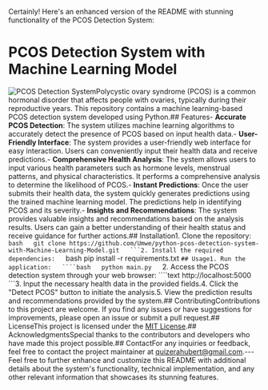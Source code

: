 Certainly! Here's an enhanced version of the README with stunning functionality of the PCOS Detection System:

# PCOS Detection System with Machine Learning Model

![PCOS Detection System]()Polycystic ovary syndrome (PCOS) is a common hormonal disorder that affects people with ovaries, typically during their reproductive years. This repository contains a machine learning-based PCOS detection system developed using Python.## Features- **Accurate PCOS Detection**: The system utilizes machine learning algorithms to accurately detect the presence of PCOS based on input health data.- **User-Friendly Interface**: The system provides a user-friendly web interface for easy interaction. Users can conveniently input their health data and receive predictions.- **Comprehensive Health Analysis**: The system allows users to input various health parameters such as hormone levels, menstrual patterns, and physical characteristics. It performs a comprehensive analysis to determine the likelihood of PCOS.- **Instant Predictions**: Once the user submits their health data, the system quickly generates predictions using the trained machine learning model. The predictions help in identifying PCOS and its severity.- **Insights and Recommendations**: The system provides valuable insights and recommendations based on the analysis results. Users can gain a better understanding of their health status and receive guidance for further actions.## Installation1. Clone the repository:   ````bash   git clone https://github.com/Umwe/python-pcos-detection-system-with-Machine-Learning-Model.git   ```2. Install the required dependencies:   ````bash   pip install -r requirements.txt   ```## Usage1. Run the application:   ````bash   python main.py   ```2. Access the PCOS detection system through your web browser:   ````text   http://localhost:5000   ```3. Input the necessary health data in the provided fields.4. Click the "Detect PCOS" button to initiate the analysis.5. View the prediction results and recommendations provided by the system.## ContributingContributions to this project are welcome. If you find any issues or have suggestions for improvements, please open an issue or submit a pull request.## LicenseThis project is licensed under the [MIT License](https://github.com/Umwe/python-pcos-detection-system-with-Machine-Learning-Model/blob/main/LICENSE).## AcknowledgmentsSpecial thanks to the contributors and developers who have made this project possible.## ContactFor any inquiries or feedback, feel free to contact the project maintainer at [quizerahubert@gmail.com](mailto:quizerahubert@gmail.com).---Feel free to further enhance and customize this README with additional details about the system's functionality, technical implementation, and any other relevant information that showcases its stunning features.
